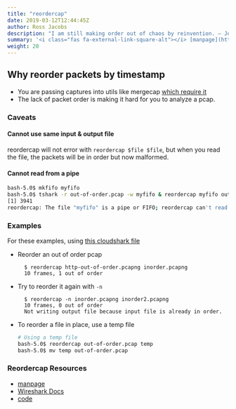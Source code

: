 ```yaml
---
title: "reordercap"
date: 2019-03-12T12:44:45Z
author: Ross Jacobs
description: "I am still making order out of chaos by reinvention. — John le Carre"
summary: '<i class="fas fa-external-link-square-alt"></i> [manpage](https://www.wireshark.org/docs/man-pages/reordercap.html) | [Wireshark Docs](https://www.wireshark.org/docs/wsug_html_chunked/AppToolsreordercap.html) | [code](https://github.com/wireshark/wireshark/blob/master/reordercap.c)'
weight: 20
---
```


## Why reorder packets by timestamp

* You are passing captures into utils like mergecap [which require it](/edit/mergecap#input-captures-should-be-correctly-ordered)
* The lack of packet order is making it hard for you to analyze a pcap.

### Caveats

#### Cannot use same input & output file

reordercap will not error with `reordercap $file $file`, but when you read the file, the packets will be in order but now malformed.

#### Cannot read from a pipe

```bash
bash-5.0$ mkfifo myfifo
bash-5.0$ tshark -r out-of-order.pcap -w myfifo & reordercap myfifo out-of-order.pcap
[1] 3941
reordercap: The file "myfifo" is a pipe or FIFO; reordercap can't read pipe or FIFO files in two-pass mode.
```

### Examples

For these examples, using [this cloudshark file](https://www.cloudshark.org/captures/6ffcd7e10730)

* Reorder an out of order pcap

        $ reordercap http-out-of-order.pcapng inorder.pcapng
        10 frames, 1 out of order

* Try to reorder it again with `-n`

        $ reordercap -n inorder.pcapng inorder2.pcapng
        10 frames, 0 out of order
        Not writing output file because input file is already in order.

* To reorder a file in place, use a temp file

    ```bash
    # Using a temp file
    bash-5.0$ reordercap out-of-order.pcap temp
    bash-5.0$ mv temp out-of-order.pcap
    ```

### Reordercap Resources

* [manpage](https://www.wireshark.org/docs/man-pages/reordercap.html)
* [Wireshark Docs](https://www.wireshark.org/docs/wsug_html_chunked/AppToolsreordercap.html)
* [code](https://github.com/wireshark/wireshark/blob/master/reordercap.c)
